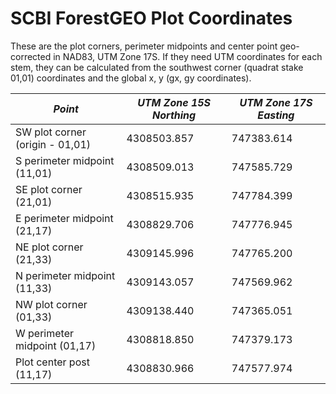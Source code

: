 # SCBI ForestGEO Plot Coordinates

These are the plot corners, perimeter midpoints and center point geo-corrected in NAD83, UTM Zone 17S.  If they need UTM coordinates for each stem, they can be calculated from the southwest corner (quadrat stake 01,01) coordinates and the global x, y (gx, gy coordinates).

*Point* | *UTM Zone 15S Northing* | *UTM Zone 17S Easting*
--- | --- | ---
SW plot corner (origin - 01,01) | 4308503.857 | 747383.614 
S perimeter midpoint (11,01) |	4308509.013	|747585.729
SE plot corner (21,01)	|4308515.935	|747784.399
E perimeter midpoint (21,17)|	4308829.706	|747776.945
NE plot corner (21,33)	|4309145.996	|747765.200
N perimeter midpoint (11,33)	|4309143.057|	747569.962
NW plot corner (01,33)	|4309138.440|	747365.051
W perimeter midpoint (01,17)|	4308818.850	|747379.173
Plot center post (11,17)|	4308830.966 |	747577.974

 
